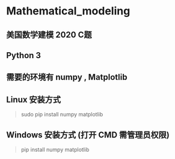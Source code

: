# Mathematical_modeling
## 美国数学建模 2020 C题

## Python 3

## 需要的环境有 numpy , Matplotlib

## Linux 安装方式

>  sudo pip install numpy matplotlib

## Windows 安装方式 (打开 CMD 需管理员权限)

> pip install numpy matplotlib
